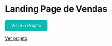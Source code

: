 # Landing Page de Vendas


<a href="https://delisg.github.io/Landing-Page-Vendas/" style="background-color: #0abab5; color: white; padding: 10px 20px; text-decoration: none; display: inline-block; border-radius: 5px; text-align: center;">Visite o Projeto</a>


[Ver projeto](https://delisg.github.io/Landing-Page-Vendas/)
